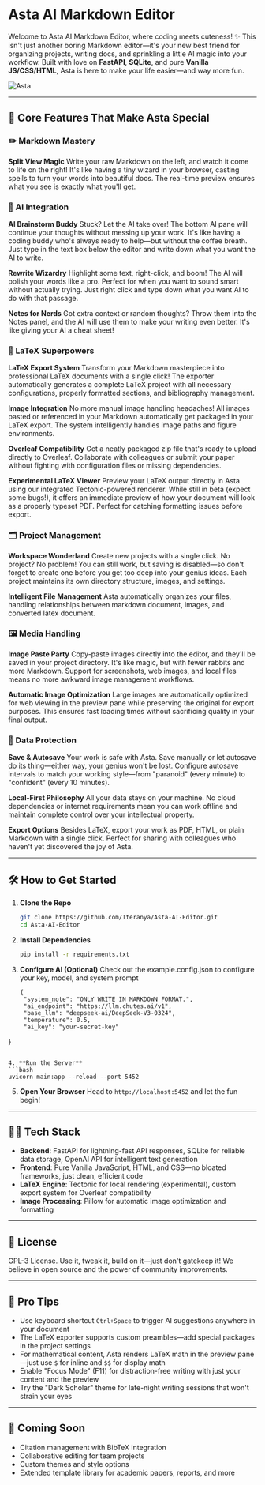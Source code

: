 # Asta AI Markdown Editor

Welcome to Asta AI Markdown Editor, where coding meets cuteness! ✨ This isn't just another boring Markdown editor—it's your new best friend for organizing projects, writing docs, and sprinkling a little AI magic into your workflow. Built with love on **FastAPI**, **SQLite**, and pure **Vanilla JS/CSS/HTML**, Asta is here to make your life easier—and way more fun.

![Asta](https://media.discordapp.net/attachments/1112015127873597452/1365732631005761578/image.png?ex=680e6121&is=680d0fa1&hm=586f78df3971cf560e94e108b909d396e94257b0f33d2c7db9704b8fdb9b0c95&=&format=webp&quality=lossless&width=1694&height=800)

---

## 🎉 Core Features That Make Asta Special

### ✏️ Markdown Mastery
**Split View Magic**
Write your raw Markdown on the left, and watch it come to life on the right! It's like having a tiny wizard in your browser, casting spells to turn your words into beautiful docs. The real-time preview ensures what you see is exactly what you'll get.

### 🤖 AI Integration

**AI Brainstorm Buddy**
Stuck? Let the AI take over! The bottom AI pane will continue your thoughts without messing up your work. It's like having a coding buddy who's always ready to help—but without the coffee breath. Just type in the text box below the editor and write down what you want the AI to write.

**Rewrite Wizardry**
Highlight some text, right-click, and boom! The AI will polish your words like a pro. Perfect for when you want to sound smart without actually trying. Just right click and type down what you want AI to do with that passage.

**Notes for Nerds**
Got extra context or random thoughts? Throw them into the Notes panel, and the AI will use them to make your writing even better. It's like giving your AI a cheat sheet!

### 📄 LaTeX Superpowers

**LaTeX Export System**
Transform your Markdown masterpiece into professional LaTeX documents with a single click! The exporter automatically generates a complete LaTeX project with all necessary configurations, properly formatted sections, and bibliography management.

**Image Integration**
No more manual image handling headaches! All images pasted or referenced in your Markdown automatically get packaged in your LaTeX export. The system intelligently handles image paths and figure environments.

**Overleaf Compatibility**
Get a neatly packaged zip file that's ready to upload directly to Overleaf. Collaborate with colleagues or submit your paper without fighting with configuration files or missing dependencies.

**Experimental LaTeX Viewer**
Preview your LaTeX output directly in Asta using our integrated Tectonic-powered renderer. While still in beta (expect some bugs!), it offers an immediate preview of how your document will look as a properly typeset PDF. Perfect for catching formatting issues before export.

### 🗂️ Project Management

**Workspace Wonderland**
Create new projects with a single click. No project? No problem! You can still work, but saving is disabled—so don't forget to create one before you get too deep into your genius ideas. Each project maintains its own directory structure, images, and settings.

**Intelligent File Management**
Asta automatically organizes your files, handling relationships between markdown document, images, and converted latex document.

### 🖼️ Media Handling

**Image Paste Party**
Copy-paste images directly into the editor, and they'll be saved in your project directory. It's like magic, but with fewer rabbits and more Markdown. Support for screenshots, web images, and local files means no more awkward image management workflows.

**Automatic Image Optimization**
Large images are automatically optimized for web viewing in the preview pane while preserving the original for export purposes. This ensures fast loading times without sacrificing quality in your final output.

### 💾 Data Protection

**Save & Autosave**
Your work is safe with Asta. Save manually or let autosave do its thing—either way, your genius won't be lost. Configure autosave intervals to match your working style—from "paranoid" (every minute) to "confident" (every 10 minutes).

**Local-First Philosophy**
All your data stays on your machine. No cloud dependencies or internet requirements mean you can work offline and maintain complete control over your intellectual property.

**Export Options**
Besides LaTeX, export your work as PDF, HTML, or plain Markdown with a single click. Perfect for sharing with colleagues who haven't yet discovered the joy of Asta.

---

## 🛠️ How to Get Started

1. **Clone the Repo**
   ```bash
   git clone https://github.com/Iteranya/Asta-AI-Editor.git
   cd Asta-AI-Editor
   ```

2. **Install Dependencies**
   ```bash
   pip install -r requirements.txt
   ```

3. **Configure AI (Optional)**
   Check out the example.config.json to configure your key, model, and system prompt
   ```
   {
    "system_note": "ONLY WRITE IN MARKDOWN FORMAT.",
    "ai_endpoint": "https://llm.chutes.ai/v1",
    "base_llm": "deepseek-ai/DeepSeek-V3-0324",
    "temperature": 0.5,
    "ai_key": "your-secret-key"
  }
   ```

4. **Run the Server**
   ```bash
   uvicorn main:app --reload --port 5452
   ```

5. **Open Your Browser**
   Head to `http://localhost:5452` and let the fun begin!

---

## 🧙‍♂️ Tech Stack

- **Backend**: FastAPI for lightning-fast API responses, SQLite for reliable data storage, OpenAI API for intelligent text generation
- **Frontend**: Pure Vanilla JavaScript, HTML, and CSS—no bloated frameworks, just clean, efficient code
- **LaTeX Engine**: Tectonic for local rendering (experimental), custom export system for Overleaf compatibility
- **Image Processing**: Pillow for automatic image optimization and formatting

---

## 📄 License

GPL-3 License. Use it, tweak it, build on it—just don't gatekeep it! We believe in open source and the power of community improvements.

---

## 🚀 Pro Tips

- Use keyboard shortcut `Ctrl+Space` to trigger AI suggestions anywhere in your document
- The LaTeX exporter supports custom preambles—add special packages in the project settings
- For mathematical content, Asta renders LaTeX math in the preview pane—just use `$` for inline and `$$` for display math
- Enable "Focus Mode" (F11) for distraction-free writing with just your content and the preview
- Try the "Dark Scholar" theme for late-night writing sessions that won't strain your eyes

---

## 🔮 Coming Soon

- Citation management with BibTeX integration
- Collaborative editing for team projects
- Custom themes and style options
- Extended template library for academic papers, reports, and more
